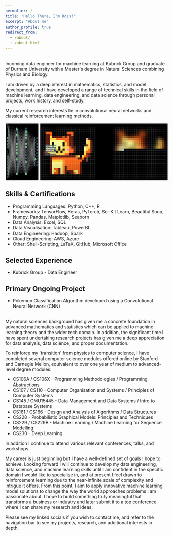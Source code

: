 ```yaml
---
permalink: /
title: "Hello There, I'm Ross!"
excerpt: "About me"
author_profile: true
redirect_from: 
  - /about/
  - /about.html
---
```


<br>
Incoming data engineer for machine learning at Kubrick Group and graduate of Durham University with a Master's degree in Natural Sciences combining Physics and Biology. 

I am driven by a deep interest in mathematics, statistics, and model development, and I have developed a range of technical skills in the field of machine learning, data engineering, and data science through personal projects, work history, and self-study. 

My current research interests lie in convolutional neural networks and classical reinforcement learning methods.

<div style="display: flex;">
  <img src="/images/Neural_Network.png" alt="Image 2" style="width: 20.15%; border: 2px solid white; margin-right: 2px;">
  <img src="/images/Convolution.png" alt="Image 1" style="width: 79.85%; border: 2px solid white;">
</div>

<h2> Skills & Certifications </h2>

* Programming Languages: Python, C++, R
* Frameworks: TensorFlow, Keras, PyTorch, Sci-Kit Learn, Beautiful Soup, Numpy, Pandas, Matplotlib, Seaborn
* Data Analysis: Excel, SQL
* Data Visualisation: Tableau, PowerBI
* Data Engineering: Hadoop, Spark
* Cloud Engineering: AWS, Azure
* Other: Shell-Scripting, LaTeX, GitHub, Microsoft Office

<h2> Selected Experience </h2>

* Kubrick Group - Data Engineer

<!-- Here my focus was on... -->

<h2> Primary Ongoing Project </h2>

* Pokemon Classification Algorithm developed using a Convolutional Neural Network (CNN) 

<br>
My natural sciences background has given me a concrete foundation in advanced mathematics and statistics which can be applied to machine learning theory and the wider tech domain. In addition, the significant time I have spent undertaking research projects has given me a deep appreciation for data analysis, data science, and proper documentation. 

To reinforce my 'transition' from physics to computer science, I have completed several computer science modules offered online by Stanford and Carnegie Mellon, equivalent to over one year of medium to advanced-level degree modules:

* CS106A / CS106X - Programming Methodologies / Programming Abstractions
* CS107 / CS110 - Computer Organisation and Systems / Principles of Computer Systems
* CS145 / CMU15445 - Data Management and Data Systems / Intro to Database Systems
* CS161 / CS166 - Design and Analysis of Algorithms / Data Structures
* CS228 - Probabilistic Graphical Models: Principles and Techniques
* CS229 / CS229B - Machine Learning / Machine Learning for Sequence Modelling
* CS230 - Deep Learning

In addition I continue to attend various relevant conferences, talks, and workshops.

My career is just beginning but I have a well-defined set of goals I hope to achieve. Looking forward I will continue to develop my data engineering, data science, and machine learning skills until I am confident in the specific domain I would like to specialise in, and at present I feel drawn to reinforcement learning due to the near-infinite scale of complexity and intrigue it offers. From this point, I aim to apply innovative machine learning model solutions to change the way the world approaches problems I am passionate about. I hope to build something truly meaningful that transforms a business or industry and later submit it to a top conference where I can share my research and ideas.

Please see my linked socials if you wish to contact me, and refer to the navigation bar to see my projects, research, and additional interests in depth.




